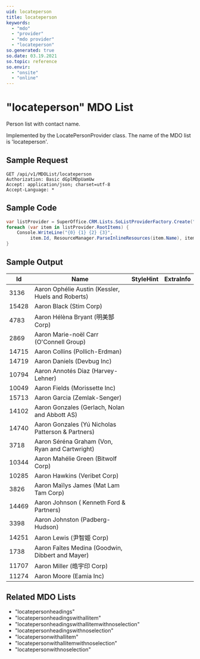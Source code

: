 ```yaml
---
uid: locateperson
title: locateperson
keywords:
  - "mdo"
  - "provider"
  - "mdo provider"
  - "locateperson"
so.generated: true
so.date: 03.19.2021
so.topic: reference
so.envir:
  - "onsite"
  - "online"
---
```


# "locateperson" MDO List
Person list with contact name.



Implemented by the <see cref="T:SuperOffice.CRM.Lists.LocatePersonProvider">LocatePersonProvider</see> class.
The name of the MDO list is 'locateperson'.




## Sample Request

```http!
GET /api/v1/MDOList/locateperson
Authorization: Basic dGplMDpUamUw
Accept: application/json; charset=utf-8
Accept-Language: *

```

## Sample Code
```cs
var listProvider = SuperOffice.CRM.Lists.SoListProviderFactory.Create("locateperson", forceFlatList: true);
foreach (var item in listProvider.RootItems) {
    Console.WriteLine("{0} {1} {2} {3}", 
         item.Id, ResourceManager.ParseInlineResources(item.Name), item.StyleHint, item.ExtraInfo);
}
```

## Sample Output

|Id   | Name  |StyleHint|ExtraInfo |
| --- | ----- | ------- | -------- |
|3136|Aaron Ophélie Austin (Kessler, Huels and Roberts)|||
|15428|Aaron Black (Stim Corp)|||
|4783|Aaron Hélèna Bryant (明美郜 Corp)|||
|2869|Aaron Marie-noël Carr (O'Connell Group)|||
|14715|Aaron Collins (Pollich-Erdman)|||
|14719|Aaron Daniels (Devbug Inc)|||
|10794|Aaron Annotés Diaz (Harvey-Lehner)|||
|10049|Aaron Fields (Morissette Inc)|||
|15713|Aaron Garcia (Zemlak-Senger)|||
|14102|Aaron Gonzales (Gerlach, Nolan and Abbott AS)|||
|14740|Aaron Gonzales (Yú Nicholas Patterson & Partners)|||
|3718|Aaron Séréna Graham (Von, Ryan and Cartwright)|||
|10344|Aaron Mahélie Green (Bitwolf Corp)|||
|10285|Aaron Hawkins (Veribet Corp)|||
|3826|Aaron Maïlys James (Mat Lam Tam Corp)|||
|14469|Aaron Johnson ( Kenneth Ford & Partners)|||
|3398|Aaron Johnston (Padberg-Hudson)|||
|14251|Aaron Lewis (尹智姬 Corp)|||
|1738|Aaron Faîtes Medina (Goodwin, Dibbert and Mayer)|||
|11707|Aaron Miller (晧宇印 Corp)|||
|11274|Aaron Moore (Eamia Inc)|||


## Related MDO Lists

* "locatepersonheadings"
* "locatepersonheadingswithallitem"
* "locatepersonheadingswithallitemwithnoselection"
* "locatepersonheadingswithnoselection"
* "locatepersonwithallitem"
* "locatepersonwithallitemwithnoselection"
* "locatepersonwithnoselection"
